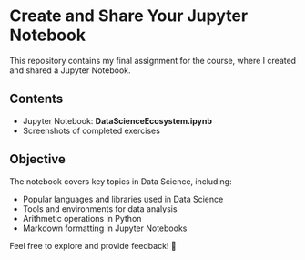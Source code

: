 # Create and Share Your Jupyter Notebook  

This repository contains my final assignment for the course, where I created and shared a Jupyter Notebook.  

## Contents  
- Jupyter Notebook: **DataScienceEcosystem.ipynb**  
- Screenshots of completed exercises  

## Objective  
The notebook covers key topics in Data Science, including:  
- Popular languages and libraries used in Data Science  
- Tools and environments for data analysis  
- Arithmetic operations in Python  
- Markdown formatting in Jupyter Notebooks  

Feel free to explore and provide feedback! 🚀 
